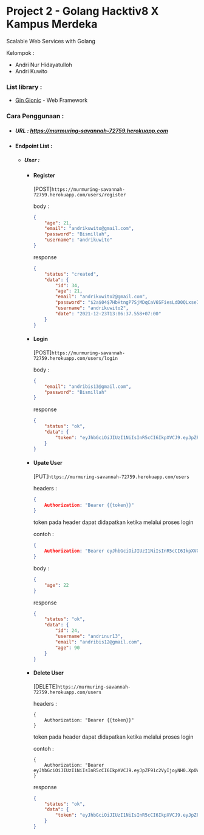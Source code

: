 # Project 2 - Golang Hacktiv8 X Kampus Merdeka

Scalable Web Services with Golang

Kelompok : 
- Andri Nur Hidayatulloh
- Andri Kuwito

### List library : 
- [Gin Gionic](https://github.com/gin-gonic/gin) - Web Framework


### Cara Penggunaan : 

* ##### URL : https://murmuring-savannah-72759.herokuapp.com


* #### Endpoint List : 
    * ##### User : 
        * #### Register
            
            [POST]```https://murmuring-savannah-72759.herokuapp.com/users/register```
            
            body :

            ```json
            {
                "age": 21,
                "email": "andrikuwito@gmail.com",
                "password": "Bismillah",
                "username": "andrikuwito"
            }
            ```

            response
            ```json
            {
                "status": "created",
                "data": {
                    "id": 34,
                    "age": 21,
                    "email": "andrikuwito2@gmail.com",
                    "password": "$2a$04$7HbHtngP7SjMDqCaV6SFiesLdD0QLxse7HpX5a9LiiHqY9Nj2Ihyq",
                    "username": "andrikuwito2",
                    "date": "2021-12-23T13:06:37.558+07:00"
                }
            }
            ```
            

        * #### Login
            [POST]```https://murmuring-savannah-72759.herokuapp.com/users/login```
            
            body :

            ```json
            {
                "email": "andribis13@gmail.com",
                "password": "Bismillah"
            }
            ```

            response
            ```json
            {
                "status": "ok",
                "data": {
                    "token": "eyJhbGciOiJIUzI1NiIsInR5cCI6IkpXVCJ9.eyJpZF91c2VyIjoyNX0.HWPYtCbnydJ5TXxHUc-A9my_L1NbQb1-rSlI5tPsSOc"
                }
            }
            ```

        * #### Upate User
            [PUT]```https://murmuring-savannah-72759.herokuapp.com/users```
            
            headers :

            ```json
            {
                Authorization: "Bearer {{token}}"
            }
            ```

            token pada header dapat didapatkan ketika melalui proses login

            contoh :
            ```json
            {
                Authorization: "Bearer eyJhbGciOiJIUzI1NiIsInR5cCI6IkpXVCJ9.eyJpZF91c2VyIjoyNH0.XpOW4v9hpneBw9gnsVAGli_zDqj7VmMLW6ZHL80MauQ"
            }
            ```

            body :

            ```json
            {
                "age": 22
            }
            ```

            response
            ```json
            {
                "status": "ok",
                "data": {
                    "id": 24,
                    "username": "andrinur13",
                    "email": "andribis12@gmail.com",
                    "age": 90
                }
            }
            ```

        * #### Delete User
            [DELETE]```https://murmuring-savannah-72759.herokuapp.com/users```
            
            headers :

            ```
            {
                Authorization: "Bearer {{token}}"
            }
            ```

            token pada header dapat didapatkan ketika melalui proses login

            contoh :
            ```
            {
                Authorization: "Bearer eyJhbGciOiJIUzI1NiIsInR5cCI6IkpXVCJ9.eyJpZF91c2VyIjoyNH0.XpOW4v9hpneBw9gnsVAGli_zDqj7VmMLW6ZHL80MauQ"
            }
            ```            

            response
            ```json
            {
                "status": "ok",
                "data": {
                    "token": "eyJhbGciOiJIUzI1NiIsInR5cCI6IkpXVCJ9.eyJpZF91c2VyIjoyNX0.HWPYtCbnydJ5TXxHUc-A9my_L1NbQb1-rSlI5tPsSOc"
                }
            }
            ```